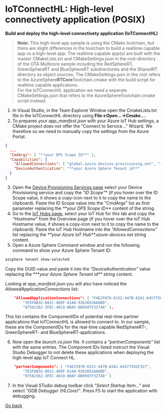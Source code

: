 # IoTConnectHL: High-level connectivety application (POSIX)

 
**Build and deploy the high-level connectivety application (IoTConnectHL)**

>**Note:** This high-level app sample is using the CMake toolchain, but there are slight differences in the toolchain to build a realtime capable app vs a high-level app. 
>The realtime capable app(s) are built with the master CMakeLists.txt and CMakeSettings.json in the root-directory of the OTA Multicore sample including the 
>RedSphereRT, GreenSphereRT and BlueSphereRT subdirectories and the SharedRT directory as object sources. The CMakeSettings.json in the root refers to 
>the AzureSphere**RTCore**Toolchain.cmake with the build script for realtime capable applications.  
>        For the IoTConnectHL application we need a seperate CMakeSettings.json that refers to the AzureSphereToolchain.cmake script instead.
1. In Visual Studio, in the Team Explorer Window open the CmakeLists.txt file in the IoTConnectHL directory using **File->Open...->Cmake...**.
2. To prepares your *app_manifest.json* with your Azure IoT Hub settings, a CMake project does not offer the "Connect to Service..." Wizard.
We therefore so we need to manually copy the settings from the Azure Portal. 
```json
{
  ...
  "CmdArgs": [ "**your DPS Scope ID**" ],
  "Capabilities": {
    "AllowedConnections": [ "global.azure-devices-provisioning.net", "**your Azure IoT Hub**.azure-devices.net"],
    "DeviceAuthentication": "**your Azure Sphere Tenant id**"
  }  
}
```
3. Open the [Device Provisioning Services page](https://portal.azure.com/#blade/HubsExtension/BrowseResourceBlade/resourceType/Microsoft.Devices%2FProvisioningServices)
select your Device Provisioning service and copy the *"ID Scope"** (if you hover over the ID Scope value, it shows a copy-icon next to it to copy the name to the clipboard). 
Paste the ID Scope value into the "CmdArgs" list as first parameter replacing the *\*\*your DPS Scope ID\*\** content of the string.
4. Go to the <a href="https://portal.azure.com/#blade/HubsExtension/BrowseResourceBlade/resourceType/Microsoft.Devices%2FIotHubs" target="_blank">IoT Hubs page</a>, 
select your IoT Hub for this lab and copy the *"Hostname"* from the Overview page (if you hover over the IoT Hub Hostname value, it shows a copy-icon next to it to copy the name to the clipboard).
Paste the IoT Hub Hostname into the *"AllowedConnections"* list replacing the *\*\*your Azure IoT Hub\*\*.azure-devices.net* string content.
5. Open a Azure Sphere Command window and run the following command to show your Azure Sphere Tenant ID:
```sh
azsphere tenant show-selected
```
Copy the GUID value and paste it into the *"DeviceAuthentication"* value replacing the *\*\**your Azure Sphere Tenant id\*\** string content.

Looking at *app_manifest.json* you will also have noticed the *AllowedApplicationConnections* list:
```json
    "AllowedApplicationConnections": [ "F4E25978-6152-447B-A2A1-64577582F327", 
        "7E5FAB32-801C-4EDF-A1AA-9263652AA6BD", 
        "07562362-3FEC-46C8-B0AF-DB9507F32748" ],
``` 
This list contains the ComponentIDs of potential real-time partner applications that IoTConnectHL is allowed to connect to.
In our sample, these are the ComponentIDs for the real-time capable RedSphereRT-, GreenSphereRT- and BlueSphereRT-applications.

6. Now open the *launch.vs.json* file. It contains a *"partnerComponents"* list with the same entries. The Component IDs listed instruct the Visual Studio Debugger to 
not delete these applications when deploying the high-level app IoT Connect HL. 
```json
    "partnerComponents": [ "F4E25978-6152-447B-A2A1-64577582F327", 
        "7E5FAB32-801C-4EDF-A1AA-9263652AA6BD", 
        "07562362-3FEC-46C8-B0AF-DB9507F32748" ]
```
7. In the Visual STudio debug toolbar click *"Select Startup Item..."* and select *"GDB Debugger (HLCore)"*. Press F5 to start the application with debugging.

[Go back](../README.MD)




